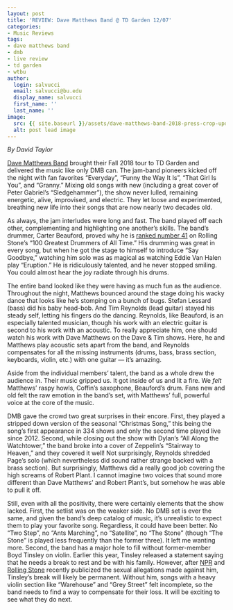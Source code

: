 ```yaml
---
layout: post
title: 'REVIEW: Dave Matthews Band @ TD Garden 12/07'
categories:
- Music Reviews
tags:
- dave matthews band
- dmb
- live review
- td garden
- wtbu
author:
  login: salvucci
  email: salvucci@bu.edu
  display_name: salvucci
  first_name: ''
  last_name: ''
image:
  src: {{ site.baseurl }}/assets/dave-matthews-band-2018-press-crop-updated-1480x779-636x335.jpg
  alt: post lead image
---
```


_By David Taylor_

[Dave Matthews Band](https://www.davematthewsband.com/) brought their Fall 2018 tour to TD Garden and delivered the music like only DMB can. The jam-band pioneers kicked off the night with fan favorites “Everyday”, “Funny the Way It Is”, “That Girl Is You”, and “Granny.” Mixing old songs with new (including a great cover of Peter Gabriel’s “Sledgehammer”), the show never lulled, remaining energetic, alive, improvised, and electric. They let loose and experimented, breathing new life into their songs that are now nearly two decades old.

As always, the jam interludes were long and fast. The band played off each other, complementing and highlighting one another’s skills. The band’s drummer, Carter Beauford, proved why he is [ranked number 41](https://www.rollingstone.com/music/music-lists/100-greatest-drummers-of-all-time-77933/carter-beauford-31231/) on Rolling Stone’s “100 Greatest Drummers of All Time.” His drumming was great in every song, but when he got the stage to himself to introduce “Say Goodbye,” watching him solo was as magical as watching Eddie Van Halen play “Eruption.” He is ridiculously talented, and he never stopped smiling. You could almost hear the joy radiate through his drums.

The entire band looked like they were having as much fun as the audience. Throughout the night, Matthews bounced around the stage doing his wacky dance that looks like he’s stomping on a bunch of bugs. Stefan Lessard (bass) did his baby head-bob. And Tim Reynolds (lead guitar) stayed his steady self, letting his fingers do the dancing. Reynolds, like Beauford, is an especially talented musician, though his work with an electric guitar is second to his work with an acoustic. To really appreciate him, one should watch his work with Dave Matthews on the Dave & Tim shows. Here, he and Matthews play acoustic sets apart from the band, and Reynolds compensates for all the missing instruments (drums, bass, brass section, keyboards, violin, etc.) with one guitar — it’s amazing. 

Aside from the individual members’ talent, the band as a whole drew the audience in. Their music gripped us. It got inside of us and lit a fire. We _felt_ Matthews’ raspy howls, Coffin’s saxophone, Beauford’s drum. Fans new and old felt the raw emotion in the band’s set, with Matthews’ full, powerful voice at the core of the music.

DMB gave the crowd two great surprises in their encore. First, they played a stripped down version of the seasonal “Christmas Song,” this being the song’s first appearance in 334 shows and only the second time played live since 2012. Second, while closing out the show with Dylan’s “All Along the Watchtower,” the band broke into a cover of Zeppelin’s “Stairway to Heaven,” and they covered it well! Not surprisingly, Reynolds shredded Page’s solo (which nevertheless did sound rather strange backed with a brass section). But surprisingly, Matthews did a really good job covering the high screams of Robert Plant. I cannot imagine two voices that sound more different than Dave Matthews’ and Robert Plant’s, but somehow he was able to pull it off.

Still, even with all the positivity, there were certainly elements that the show lacked. First, the setlist was on the weaker side. No DMB set is ever the same, and given the band’s deep catalog of music, it’s unrealistic to expect them to play your favorite song. Regardless, it could have been better. No “Two Step”, no “Ants Marching”, no “Satellite”, no “The Stone” (though “The Stone” is played less frequently than the former three). It left me wanting more. Second, the band has a major hole to fill without former-member Boyd Tinsley on violin. Earlier this year, Tinsley released a statement saying that he needs a break to rest and be with his family. However, after [NPR](https://www.npr.org/sections/therecord/2018/05/18/612318802/boyd-tinsley-of-the-dave-matthews-band-accused-of-sexual-misconduct-by-former-pr) and [Rolling Stone](https://www.rollingstone.com/music/music-news/dave-matthews-bands-boyd-tinsley-sued-for-sexual-harassment-630410/) recently publicized the sexual allegations made against him, Tinsley’s break will likely be permanent. Without him, songs with a heavy violin section like “Warehouse” and “Grey Street” felt incomplete, so the band needs to find a way to compensate for their loss. It will be exciting to see what they do next.